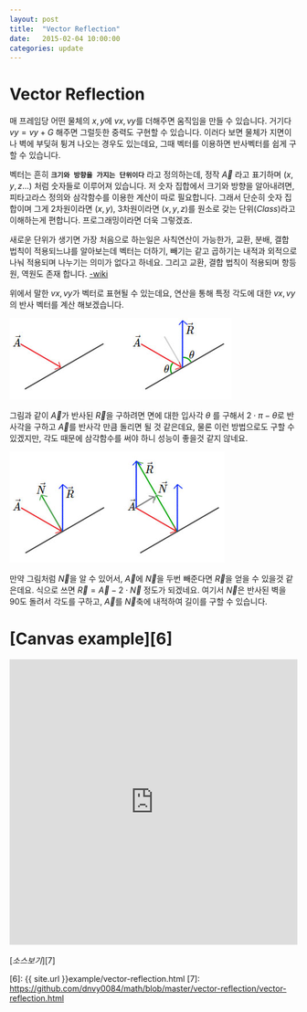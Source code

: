 ```yaml
---
layout: post
title:  "Vector Reflection"
date:   2015-02-04 10:00:00
categories: update
---
```


# Vector Reflection

매 프레임당 어떤 물체의 $x, y$에 $vx, vy$를 더해주면 움직임을 만들 수 있습니다. 거기다 $vy = vy + G$ 해주면 그럴듯한 중력도 구현할 수 있습니다. 이러다 보면 물체가 지면이나 벽에 부딪혀 튕겨 나오는 경우도 있는데요, 그때 벡터를 이용하면 반사벡터를 쉽게 구할 수 있습니다. 

벡터는 흔히 **`크기와 방향을 가지는 단위이다`** 라고 정의하는데, 정작 $\vec{A}$ 라고 표기하며 $( x, y, z... )$ 처럼 숫자들로 이루어져 있습니다. 저 숫자 집합에서 크기와 방향을 알아내려면, 피타고라스 정의와 삼각함수를 이용한 계산이 따로 필요합니다. 그래서 단순히 숫자 집합이며 그게 2차원이라면 $(x,y)$, 3차원이라면 $(x,y,z)$를 원소로 갖는 단위$(Class)$라고 이해하는게 편합니다. 프로그래밍이라면 더욱 그렇겠죠. 

새로운 단위가 생기면 가장 처음으로 하는일은 사칙연산이 가능한가, 교환, 분배, 결합 법칙이 적용되느냐를 알아보는데 벡터는 더하기, 빼기는 같고 곱하기는 내적과 외적으로 나눠 적용되며 나누기는 의미가 없다고 하네요. 그리고 교환, 결합 법칙이 적용되며 항등원, 역원도 존재 합니다. [-wiki]

위에서 말한 $vx, vy$가 벡터로 표현될 수 있는데요, 연산을 통해 특정 각도에 대한 $vx, vy$의 반사 벡터를 계산 해보겠습니다.

![alt text][1]

그림과 같이 $\vec{A}$가 반사된 $\vec{R}$을 구하려면 면에 대한 입사각 $\theta$ 를 구해서 $2 \cdot \pi - \theta$로 반사각을 구하고 $\vec{A}$를 반사각 만큼 돌리면 될 것 같은데요, 물론 이런 방법으로도 구할 수 있겠지만, 각도 때문에 삼각함수를 써야 하니 성능이 좋을것 같지 않네요. 

![alt text][2]

만약 그림처럼 $\vec{N}$을 알 수 있어서, $\vec{A}$에 $\vec{N}$을 두번 빼준다면 $\vec{R}$을 얻을 수 있을것 같은데요. 식으로 쓰면 $\vec{R} = \vec{A} - 2 \cdot \vec{N}$ 정도가 되겠네요. 여기서 $\vec{N}$은 반사된 벽을 $90$도 돌려서 각도를 구하고, $\vec{A}$를 $\vec{N}$축에 내적하여 길이를 구할 수 있습니다. 


[Canvas example][6]
======
<iframe width="100%" height="500" src="http://dnvy0084.github.io/example/vector-reflection.html" frameborder="0" allowfullscreen></iframe>

[*소스보기*][7]

[-wiki]: http://ko.wikipedia.org/wiki/%EB%B2%A1%ED%84%B0

[1]: /raw/rvec01.jpg "Vector"
[2]: /raw/rvec02.jpg "Vector"
[6]: {{ site.url }}example/vector-reflection.html
[7]: https://github.com/dnvy0084/math/blob/master/vector-reflection/vector-reflection.html